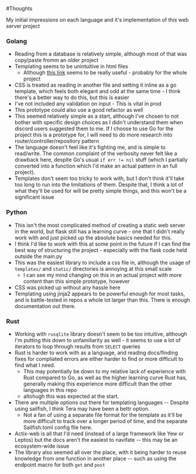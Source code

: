 #Thoughts

My initial impressions on each language and it's implementation of this web
server project

### Golang
* Reading from a database is relatively simple, although most of that was
copy/paste fromm an older project
* Templating seems to be unintuitive in html files
	* Although [this link](https://astaxie.gitbooks.io/build-web-application-with-golang/content/en/07.4.html)
	seems to be really useful - probably for the whole project
* CSS is treated as reading in another file and setting it inline as a
go template, which feels both elegant and odd at the same time - I think
there's a better way to do this, but this is easier
* I've not included any validation on input - This is vital in prod
* This prototype could also use a good refactor as well
* This seemed relatively simple as a start, although I've chosen to not
bother with specific design choices as I didn't understand them when discord
users suggested them to me. If I choose to use Go for the project this is a
prototype for, I will need to do more research into router/controller/repository
pattern
* The language doesn't feel like it's fighting me, and is simple to read/write.
The common complaint of the verbosity never felt like a drawback here, despite
Go's usual `if err != nil` stuff (which I partially converted into a function
which I'd make an actual pattern in an full project).
* Templates don't seem too tricky to work with, but I don't think it'll take
too long to run into the limitations of them. Despite that, I think a lot
of what they'll be used for will be pretty simple things, and this won't be
a significant issue

### Python
* This isn't the most complicated method of creating a static web server in
the world, but flask still has a learning curve - one that I didn't really work
with and just picked up the absolute basics needed for this.
* I think I'd like to work with this at some point in the future if I can find
the best way of structuring the project - especially with the flask code held
outside the main.py
* This was the easiest library to include a css file in, although the usage of
`templates/` and `static/` directories is annoying at this small scale
    * I can see my mind changing on this in an actual project with more content
    than this simple prototype, however
* CSS was picked up without any hassle here
* Templating using jinja2 appears to be powerful enough for most tasks, and is
battle-tested in repos a whole lot larger than this. There is enough documentation
out there.

### Rust
* Working with `rusqlite` library doesn't seem to be too intuitive, although
I'm putting this down to unfamiliarity as well - it seems to use a lot of
iterators to loop through results from `SELECT` queries
* Rust is harder to work with as a language, and reading docs/finding fixes for
compliated errors are either harder to find or more difficult to find what I
need.
    * This may potentially be down to my relative lack of experience with Rust
    compared to Go, as well as the higher learning curve Rust has, generally
    making this experience more difficult than the other languages in this repo
    - altohugh this was expected at the start.
* There are multiple options out there for templating languages -- Despite using
sailfish, I think Tera may have been a bettr option.
    - Not a fan of using a separate file format for the template as it'll be
    more difficult to track over a longer period of time, and the separate
    Sailfish.toml config file here.
* Actix-web is all that I'd need (instead of a large framework like Yew or
Leptos) but the docs aren't the easiest to navifate -- this may be an
ecosystem-wide issue
* The library also seemed all over the place, with it being harder to reuse
knowledge from one function in another place -- such as using the endpoint macro
for both `get` and `post`
